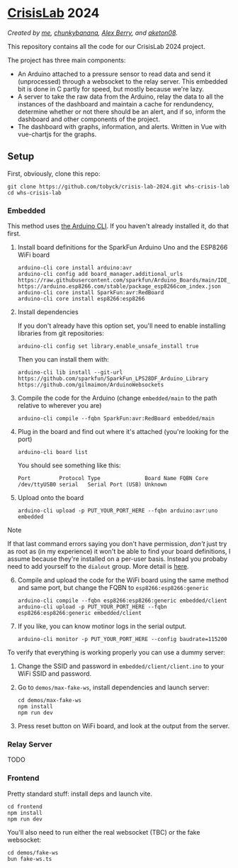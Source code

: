 # [CrisisLab](https://www.crisislab.org.nz/crisislabchallenge) 2024

_Created by [me](https://github.com/tobyck), [chunkybanana](https://github.com/chunkybanana), [Alex Berry](https://github.com/AlexBerry0), and [aketon08](https://github.com/aketon08)._

This repository contains all the code for our CrisisLab 2024 project.

The project has three main components:
 - An Arduino attached to a pressure sensor to read data and send it (unprocessed) through a websocket to the relay server. This embedded bit is done in C partly for speed, but mostly because we're lazy.
 - A server to take the raw data from the Arduino, relay the data to all the instances of the dashboard and maintain a cache for rendundency, determine whether or not there should be an alert, and if so, inform the dashboard and other components of the project.
 - The dashboard with graphs, information, and alerts. Written in Vue with vue-chartjs for the graphs.

## Setup

First, obviously, clone this repo:

```
git clone https://github.com/tobyck/crisis-lab-2024.git whs-crisis-lab
cd whs-crisis-lab
```

### Embedded

This method uses [the Arduino CLI](https://arduino.github.io/arduino-cli). If you haven't already installed it, do that first.

1. Install board definitions for the SparkFun Arduino Uno and the ESP8266 WiFi board
    
    ```
    arduino-cli core install arduino:avr
    arduino-cli config add board_manager.additional_urls https://raw.githubusercontent.com/sparkfun/Arduino_Boards/main/IDE_Board_Manager/package_sparkfun_index.json https://arduino.esp8266.com/stable/package_esp8266com_index.json
    arduino-cli core install SparkFun:avr:RedBoard
    arduino-cli core install esp8266:esp8266
    ```

2. Install dependencies

    If you don't already have this option set, you'll need to enable installing libraries from git repositories:

    ```
    arduino-cli config set library.enable_unsafe_install true
    ```

    Then you can install them with:

    ```
    arduino-cli lib install --git-url https://github.com/sparkfun/SparkFun_LPS28DF_Arduino_Library https://github.com/gilmaimon/ArduinoWebsockets
    ```

3. Compile the code for the Arduino (change `embedded/main` to the path relative to wherever you are)

    ```
    arduino-cli compile --fqbn SparkFun:avr:RedBoard embedded/main
    ```

4. Plug in the board and find out where it's attached (you're looking for the port)

    ```
    arduino-cli board list
    ```

    You should see something like this:

    ```
    Port         Protocol Type              Board Name FQBN Core
    /dev/ttyUSB0 serial   Serial Port (USB) Unknown
    ```

5. Upload onto the board

    ```
    arduino-cli upload -p PUT_YOUR_PORT_HERE --fqbn arduino:avr:uno embedded
    ```

> [!NOTE]
> If that last command errors saying you don't have permission, _don't_ just try as root as (in my experience) it won't be able to find your board definitions, I assume because they're installed on a per-user basis. Instead you probaby need to add yourself to the `dialout` group. More detail is [here](https://askubuntu.com/a/133244).

6. Compile and upload the code for the WiFi board using the same method and same port, but change the FQBN to `esp8266:esp8266:generic`

    ```
    arduino-cli compile --fqbn esp8266:esp8266:generic embedded/client
    arduino-cli upload -p PUT_YOUR_PORT_HERE --fqbn esp8266:esp8266:generic embedded/client
    ```

7. If you like, you can know motinor logs in the serial output.

    ```
    arduino-cli monitor -p PUT_YOUR_PORT_HERE --config baudrate=115200
    ```

To verify that everything is working properly you can use a dummy server:

1. Change the SSID and password in `embedded/client/client.ino` to your WiFi SSID and password.

2. Go to `demos/max-fake-ws`, install dependencies and launch server:

    ```
    cd demos/max-fake-ws
    npm install
    npm run dev
    ```

3. Press reset button on WiFi board, and look at the output from the server.

### Relay Server

TODO

### Frontend

Pretty standard stuff: install deps and launch vite.

```
cd frontend
npm install
npm run dev
```

You'll also need to run either the real websocket (TBC) or the fake websocket:
```
cd demos/fake-ws
bun fake-ws.ts
```
